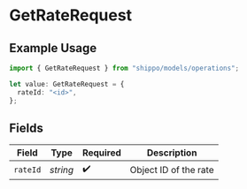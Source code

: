 # GetRateRequest

## Example Usage

```typescript
import { GetRateRequest } from "shippo/models/operations";

let value: GetRateRequest = {
  rateId: "<id>",
};
```

## Fields

| Field                 | Type                  | Required              | Description           |
| --------------------- | --------------------- | --------------------- | --------------------- |
| `rateId`              | *string*              | :heavy_check_mark:    | Object ID of the rate |